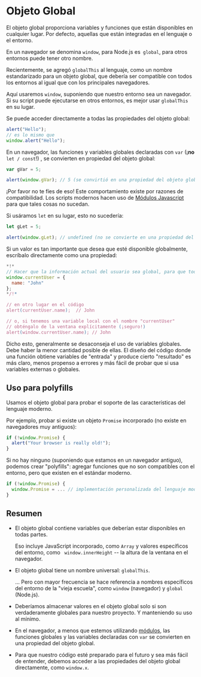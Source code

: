 
# Objeto Global

El objeto global proporciona variables y funciones que están disponibles en cualquier lugar. Por defecto, aquellas que están integradas en el lenguaje o el entorno.

En un navegador se denomina `window`, para Node.js es` global`, para otros entornos puede tener otro nombre.

Recientemente, se agregó `globalThis` al lenguaje, como un nombre estandarizado para un objeto global, que debería ser compatible con todos los entornos al igual que con los principales navegadores.

Aquí usaremos `window`, suponiendo que nuestro entorno sea un navegador. Si su script puede ejecutarse en otros entornos, es mejor usar `globalThis` en su lugar.

Se puede acceder directamente a todas las propiedades del objeto global:

```js run
alert("Hello");
// es lo mismo que
window.alert("Hello");
```

En un navegador, las funciones y variables globales declaradas con `var` (¡**no**` let / const`!) , se convierten en propiedad del objeto global:

```js run untrusted refresh
var gVar = 5;

alert(window.gVar); // 5 (se convirtió en una propiedad del objeto global)
```

¡Por favor no te fíes de eso! Este comportamiento existe por razones de compatibilidad. Los scripts modernos hacen uso de [Módulos Javascript](info:modules) para que tales cosas no sucedan.

Si usáramos `let` en su lugar, esto no sucedería:

```js run untrusted refresh
let gLet = 5;

alert(window.gLet); // undefined (no se convierte en una propiedad del objeto global)
```

Si un valor es tan importante que desea que esté disponible globalmente, escríbalo directamente como una propiedad:

```js run
*!*
// Hacer que la información actual del usuario sea global, para que todos los scripts puedan acceder a ella
window.currentUser = {
  name: "John"
};
*/!*

// en otro lugar en el código
alert(currentUser.name);  // John

// o, si tenemos una variable local con el nombre "currentUser"
// obténgalo de la ventana explícitamente (¡seguro!)
alert(window.currentUser.name); // John
```

Dicho esto, generalmente se desaconseja el uso de variables globales. Debe haber la menor cantidad posible de ellas. El diseño del código donde una función obtiene variables de "entrada" y produce cierto "resultado" es más claro, menos propenso a errores y más fácil de probar que si usa variables externas o globales.

## Uso para polyfills

Usamos el objeto global para probar el soporte de las características del lenguaje moderno.

Por ejemplo, probar si existe un objeto `Promise` incorporado (no existe en navegadores muy antiguos):

```js run
if (!window.Promise) {
  alert("Your browser is really old!");
}
```

Si no hay ninguno (suponiendo que estamos en un navegador antiguo), podemos crear "polyfills": agregar funciones que no son compatibles con el entorno, pero que existen en el estándar moderno.

```js run
if (!window.Promise) {
  window.Promise = ... // implementación personalizada del lenguaje moderno
}
```

## Resumen

- El objeto global contiene variables que deberían estar disponibles en todas partes.

    Eso incluye JavaScript incorporado, como `Array` y valores específicos del entorno, como ` window.innerHeight` -- la altura de la ventana en el navegador.

- El objeto global tiene un nombre universal: `globalThis`.

    ... Pero con mayor frecuencia se hace referencia a nombres específicos del entorno de la "vieja escuela", como `window` (navegador) y `global` (Node.js). 

- Deberíamos almacenar valores en el objeto global solo si son verdaderamente globales para nuestro proyecto. Y manteniendo  su uso al mínimo.
- En el navegador, a menos que estemos utilizando [módulos](info:modules), las funciones globales y las variables declaradas con `var` se convierten en una propiedad del objeto global.
- Para que nuestro código esté preparado para el futuro y sea más fácil de entender, debemos acceder a las propiedades del objeto global directamente, como `window.x`.
